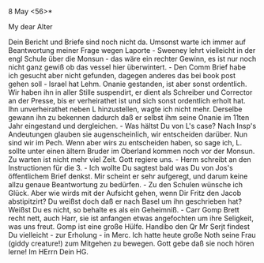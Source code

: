  8 May <56>*

My dear Alter

Dein Bericht und Briefe sind noch nicht da. Umsonst warte ich immer auf Beantwortung meiner Frage wegen Laporte - Sweeney lehrt vielleicht in der engl Schule über die Monsun - das wäre ein rechter Gewinn, es ist nur noch nicht ganz gewiß ob das vessel hier überwintert. - Den Comm Brief habe ich gesucht aber nicht gefunden, dagegen anderes das bei book post gehen soll - Israel hat Lehm. Onanie gestanden, ist aber sonst ordentlich. Wir haben ihn in aller Stille suspendirt, er dient als Schreiber und Corrector an der Presse, bis er verheirathet ist und sich sonst ordentlich erholt hat. Ihn unverheirathet neben L hinzustellen, wagte ich nicht mehr. Derselbe gewann ihn zu bekennen dadurch daß er selbst ihm seine Onanie im 11ten Jahr eingestand und dergleichen. - Was hältst Du von L's case? Nach Insp's Andeutungen glauben sie augenscheinlich, wir entscheiden darüber. Nun sind wir im Pech. Wenn aber wirs zu entscheiden haben, so sage ich, L. sollte unter einen ältern Bruder im Oberland kommen noch vor der Monsun. Zu warten ist nicht mehr viel Zeit. Gott regiere uns. - Herm schreibt an den Instructionen für die 3. - Ich wollte Du sagtest bald was Du von Jos's öffentlichem Brief denkst. Mir scheint er sehr aufgeregt, und darum keine allzu genaue Beantwortung zu bedürfen. - Zu den Schulen wünsche ich Glück. Aber wie wirds mit der Aufsicht gehen, wenn Dir Fritz den Jacob abstipitzirt? Du weißst doch daß er nach Basel um ihn geschrieben hat? Weißst Du es nicht, so behalte es als ein Geheimniß. - Carr Gomp Brett recht nett, auch Harr, sie ist anfangen etwas angefochten um ihre Seligkeit, was uns freut. Gomp ist eine große Hülfe. Handibo den Qr Mr Serjt findest Du vielleicht - zur Erholung - in Merc. Ich hatte heute große Noth seine Frau (giddy creature!) zum Mitgehen zu bewegen. Gott gebe daß sie noch hören lerne!  Im HErrn Dein HG.

